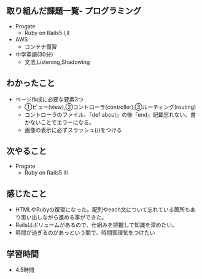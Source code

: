 ## 取り組んだ課題一覧- プログラミング
- Progate
  - Ruby on Rails5 Ⅰ,Ⅱ
- AWS
  - コンテナ復習
- 中学英語(30分)
  - 文法,Listening,Shadowing
## わかったこと
- ページ作成に必要な要素3つ
  - ①ビュー(view),②コントローラ(controller),③ルーティング(routing)
  - コントローラのファイル、「def about」の後「end」記載忘れない。書かないことでエラーになる。
  - 画像の表示に必ずスラッシュ(/)をつける
## 次やること
- Progate
  - Ruby on Rails5 Ⅲ
## 感じたこと
- HTMLやRubyの復習になった。配列やeach文について忘れている箇所もあり思い出しながら進める事ができた。
- Railsはボリュームがあるので、仕組みを把握して知識を深めたい。
- 時間が過ぎるのがあっという間で、時間管理気をつけたい
## 学習時間
- 4.5時間